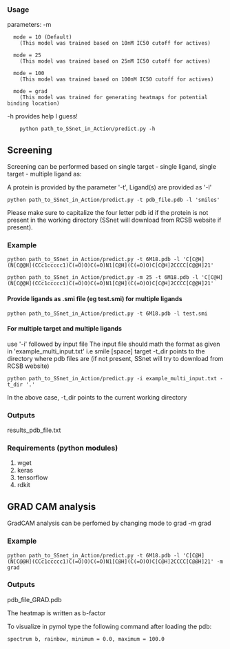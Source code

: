 
### Usage

parameters:
-m <mode>
    
      mode = 10 (Default)
        (This model was trained based on 10nM IC50 cutoff for actives)
    
      mode = 25
        (This model was trained based on 25nM IC50 cutoff for actives)
        
      mode = 100
        (This model was trained based on 100nM IC50 cutoff for actives)
        
      mode = grad
        (This model was trained for generating heatmaps for potential binding location)
  
 -h
    provides help I guess!
    
        python path_to_SSnet_in_Action/predict.py -h


## Screening
Screening can be performed based on single target - single ligand, single target - multiple ligand as: 

A protein is provided by the parameter '-t',
Ligand(s) are provided as '-l' 

    python path_to_SSnet_in_Action/predict.py -t pdb_file.pdb -l 'smiles'

Please make sure to capitalize the four letter pdb id if the protein is not present in the working directory (SSnet will download from RCSB website if present).

### Example

    python path_to_SSnet_in_Action/predict.py -t 6M18.pdb -l 'C[C@H](N[C@@H](CCc1ccccc1)C(=O)O)C(=O)N1[C@H](C(=O)O)C[C@H]2CCCC[C@@H]21'
    
    python path_to_SSnet_in_Action/predict.py -m 25 -t 6M18.pdb -l 'C[C@H](N[C@@H](CCc1ccccc1)C(=O)O)C(=O)N1[C@H](C(=O)O)C[C@H]2CCCC[C@@H]21'


#### Provide ligands as .smi file (eg test.smi) for multiple ligands

    python path_to_SSnet_in_Action/predict.py -t 6M18.pdb -l test.smi

#### For multiple target and multiple ligands

use '-i' followed by input file
The input file should math the format as given in 'example_multi_input.txt'
i.e smile [space] target
-t_dir points to the directory where pdb files are (if not present, SSnet will try to download from RCSB website)

    python path_to_SSnet_in_Action/predict.py -i example_multi_input.txt -t_dir '.'
    
In the above case, -t_dir points to the current working directory


### Outputs

results_pdb_file.txt

### Requirements (python modules)

1) wget
2) keras
3) tensorflow
4) rdkit





## GRAD CAM analysis

GradCAM analysis can be perfomed by changing mode to grad
-m grad

### Example

    python path_to_SSnet_in_Action/predict.py -t 6M18.pdb -l 'C[C@H](N[C@@H](CCc1ccccc1)C(=O)O)C(=O)N1[C@H](C(=O)O)C[C@H]2CCCC[C@@H]21' -m grad

### Outputs

pdb_file_GRAD.pdb

The heatmap is written as b-factor

To visualize in pymol type the following command after loading the pdb:

    spectrum b, rainbow, minimum = 0.0, maximum = 100.0


